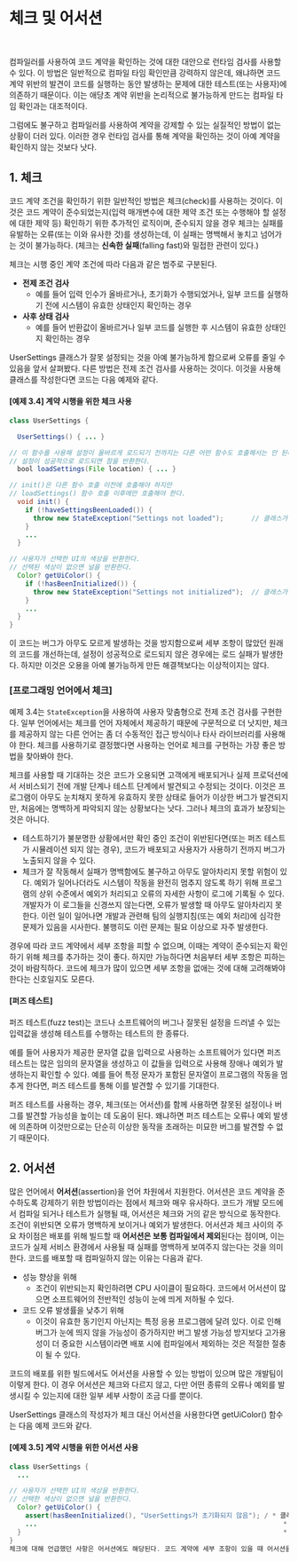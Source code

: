 # 체크 및 어서션
<br/>

컴파일러를 사용하여 코드 계약을 확인하는 것에 대한 대안으로 런타임 검사를 사용할 수 있다.
이 방법은 일반적으로 컴파일 타임 확인만큼 강력하지 않은데, 왜냐하면 코드 계약 위반의 발견이 코드를 실행하는 동안 발생하는 문제에 대한 테스트(또는 사용자)에 의존하기 때문이다.
이는 애당초 계약 위반을 논리적으로 불가능하게 만드는 컴파일 타임 확인과는 대조적이다.

그럼에도 불구하고 컴파일러를 사용하여 계약을 강제할 수 있는 실질적인 방법이 없는 상황이 더러 있다.
이러한 경우 런타임 검사를 통해 계약을 확인하는 것이 아예 계약을 확인하지 않는 것보다 낫다.
<br/>

## 1. 체크
코드 계약 조건을 확인하기 위한 일반적인 방법은 체크(check)를 사용하는 것이다.
이것은 코드 계약이 준수되었는지(입력 매개변수에 대한 제약 조건 또는 수행해야 할 설정에 대한 제약 등) 확인하기 위한 추가적인 로직이며,
준수되지 않을 경우 체크는 실패를 유발하는 오류(또는 이와 유사한 것)를 생성하는데, 이 실패는 명백해서 놓치고 넘어가는 것이 불가능하다.
(체크는 **신속한 실패**(falling fast)와 밀접한 관련이 있다.)

체크는 시행 중인 계약 조건에 따라 다음과 같은 범주로 구분된다.
- **전제 조건 검사**
  - 예를 들어 입력 인수가 올바르거나, 초기화가 수행되었거나, 일부 코드를 실행하기 전에 시스템이 유효한 상태인지 확인하는 경우
- **사후 상태 검사**
  - 예를 들어 반환값이 올바르거나 일부 코드를 실행한 후 시스템이 유효한 상태인지 확인하는 경우

UserSettings 클래스가 잘못 설정되는 것을 아예 불가능하게 함으로써 오류를 줄일 수 있음을 앞서 살펴봤다.
다른 방법은 전제 조건 검사를 사용하는 것이다. 이것을 사용해 클래스를 작성한다면 코드는 다음 예제와 같다.

#### [예제 3.4] 계약 시행을 위한 체크 사용
```java
class UserSettings {

  UserSettings() { ... }

// 이 함수를 사용해 설정이 올바르게 로드되기 전까지는 다른 어떤 함수도 호출해서는 안 된다.
// 설정이 성공적으로 로드되면 참을 반환한다.
  bool loadSettings(File location) { ... }

// init()은 다른 함수 호출 이전에 호출해야 하지만
// loadSettings() 함수 호출 이후에만 호출해야 한다.
  void init() {
    if (!haveSettingsBeenLoaded()) {
      throw new StateException("Settings not loaded");       // 클래스가 유효하지 않은 방법으로 사용되면 예외가 발생한다.
    }
    ...
  }

// 사용자가 선택한 UI의 색상을 반환한다.
// 선택된 색상이 없으면 널을 반환한다.
  Color? getUiColor() {
    if (!hasBeenInitialized()) {
      throw new StateException("Settings not initialized");  // 클래스가 유효하지 않은 방법으로 사용되면 예외가 발생한다.
    }
    ...
  }
}
```
이 코드는 버그가 아무도 모르게 발생하는 것을 방지함으로써 세부 조항이 많았던 원래의 코드를 개선하는데, 설정이 성공적으로 로드되지 않은 경우에는 로드 실패가 발생한다.
하지만 이것은 오용을 아예 불가능하게 만든 해결책보다는 이상적이지는 않다.

### [프로그래밍 언어에서 체크]
예제 3.4는 `StateException`을 사용하여 사용자 맞춤형으로 전제 조건 검사를 구현한다.
일부 언어에서는 체크를 언어 자체에서 제공하기 때문에 구문적으로 더 낫지만, 체크를 제공하지 않는 다른 언어는 좀 더 수동적인 접근 방식이나 타사 라이브러리를 사용해야 한다.
체크를 사용하기로 결정했다면 사용하는 언어로 체크를 구현하는 가장 좋은 방법을 찾아봐야 한다.

체크를 사용할 때 기대하는 것은 코드가 오용되면 고객에게 배포되거나 실제 프로덕션에서 서비스되기 전에 개발 단계나 테스트 단계에서 발견되고 수정되는 것이다.
이것은 프로그램이 아무도 눈치채지 못하게 유효하지 못한 상태로 들어가 이상한 버그가 발견되지만, 처음에는 명백하게 파악되지 않는 상황보다는 낫다.
그러나 체크의 효과가 보장되는 것은 아니다.
- 테스트하기가 불분명한 상황에서만 확인 중인 조건이 위반된다면(또는 퍼즈 테스트가 시뮬레이션 되지 않는 경우),
  코드가 배포되고 사용자가 사용하기 전까지 버그가 노출되지 않을 수 있다.
- 체크가 잘 작동해서 실패가 명백함에도 불구하고 아무도 알아차리지 못할 위험이 있다.
  예외가 일어나더라도 시스템이 작동을 완전히 멈추지 않도록 하기 위해 프로그램의 상위 수준에서 예외가 처리되고 오류의 자세한 사항이 로그에 기록될 수 있다.
  개발자가 이 로그들을 신경쓰지 않는다면, 오류가 발생할 때 아무도 알아차리지 못한다. 이런 일이 일어나면 개발과 관련해 팀의 실행지침(또는 예외 처리)에 심각한 문제가 있음을 시사한다.
  불행히도 이런 문제는 필요 이상으로 자주 발생한다.

경우에 따라 코드 계약에서 세부 조항을 피할 수 없으며, 이때는 계약이 준수되는지 확인하기 위해 체크를 추가하는 것이 좋다.
하지만 가능하다면 처음부터 세부 조항은 피하는 것이 바람직하다. 코드에 체크가 많이 있으면 세부 조항을 없애는 것에 대해 고려해봐야 한다는 신호일지도 모른다.

#### [퍼즈 테스트]
퍼즈 테스트(fuzz test)는 코드나 소프트웨어의 버그나 잘못된 설정을 드러낼 수 있는 입력값을 생성해 테스트를 수행하는 테스트의 한 종류다.

예를 들어 사용자가 제공한 문자열 값을 입력으로 사용하는 소프트웨어가 있다면 퍼즈 테스트는 많은 임의의 문자열을 생성하고 이 값들을 입력으로 사용해 장애나 예외가 발생하는지
확인할 수 있다. 예를 들어 특정 문자가 포함된 문자열이 프로그램의 작동을 멈추게 한다면, 퍼즈 테스트를 통해 이를 발견할 수 있기를 기대한다.

퍼즈 테스트를 사용하는 경우, 체크(또는 어서션)를 함께 사용하면 잘못된 설정이나 버그를 발견할 가능성을 높이는 데 도움이 된다.
왜냐하면 퍼즈 테스트는 오류나 예외 발생에 의존하며 이것만으로는 단순히 이상한 동작을 초래하는 미묘한 버그를 발견할 수 없기 때문이다.

## 2. 어서션
많은 언어에서 **어서션**(assertion)을 언어 차원에서 지원한다. 어서션은 코드 계약을 준수하도록 강제하기 위한 방법이라는 점에서 체크와 매우 유사하다.
코드가 개발 모드에서 컴파일 되거나 테스트가 실행될 때, 어서션은 체크와 거의 같은 방식으로 동작한다. 조건이 위반되면 오류가 명백하게 보이거나 예외가 발생한다.
어서션과 체크 사이의 주요 차이점은 배포를 위해 빌드할 때 **어서션은 보통 컴파일에서 제외**된다는 점이며,
이는 코드가 실제 서비스 환경에서 사용될 때 실패를 명백하게 보여주지 않는다는 것을 의미한다. 코드를 배포할 때 컴파일하지 않는 이유는 다음과 같다.
- 성능 향상을 위해
  - 조건이 위반되는지 확인하려면 CPU 사이클이 필요하다. 코드에서 어서션이 많으면 소프트웨어의 전반적인 성능이 눈에 띄게 저하될 수 있다.
- 코드 오류 발생률을 낮추기 위해
  - 이것이 유효한 동기인지 아닌지는 특정 응용 프로그램에 달려 있다.
    이로 인해 버그가 눈에 띄지 않을 가능성이 증가하지만 버그 발생 가능성 방지보다 고가용성이 더 중요한 시스템이라면 배포 시에 컴파일에서 제외하는 것은 적절한 절충이 될 수 있다.

코드의 배포를 위한 빌드에서도 어서션을 사용할 수 있는 방법이 있으며 많은 개발팀이 이렇게 한다.
이 경우 어서션은 체크와 다르지 않고, 다만 어떤 종류의 오류나 예외를 발생시킬 수 있는지에 대한 일부 세부 사항이 조금 다를 뿐이다.

UserSettings 클래스의 작성자가 체크 대신 어서션을 사용한다면 getUiColor() 함수는 다음 예제 코드와 같다.
#### [예제 3.5] 계약 시행을 위한 어서션 사용
```java
class UserSettings {
  ...

// 사용자가 선택한 UI의 색상을 반환한다.
// 선택한 색상이 없으면 널을 반환한다.
  Color? getUiColor() {
    assert(hasBeenInitialized(), "UserSettings가 초기화되지 않음"); / * 클래스가 유효하지 않은 방식으로 사용되면 
    ...                                                              * 어서션은 에러나 예외를 발생한다.
  }                                                                  * /                                                                                                                                                                                                                                                                                                                  *
}
체크에 대해 언급했던 사항은 어서션에도 해당된다. 코드 계약에 세부 조항이 있을 때 어서션을 사용하면 좋다. 하지만 애초에 세부 조항을 피하는 것이 더 바람직하다.
